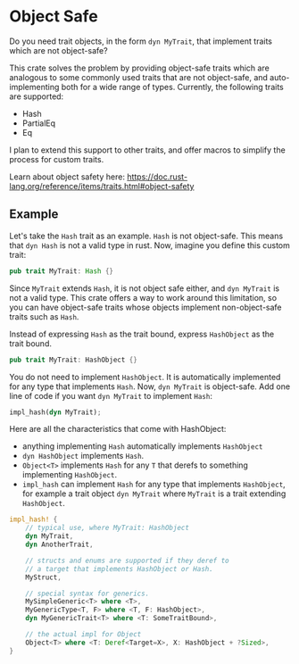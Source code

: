 # Object Safe

Do you need trait objects, in the form `dyn MyTrait`, that implement traits which are not object-safe?

This crate solves the problem by providing object-safe traits which are analogous to some commonly used traits that are not object-safe, and auto-implementing both for a wide range of types. Currently, the following traits are supported:
- Hash
- PartialEq
- Eq

I plan to extend this support to other traits, and offer macros to simplify the process for custom traits.

Learn about object safety here: https://doc.rust-lang.org/reference/items/traits.html#object-safety

## Example

Let's take the `Hash` trait as an example. `Hash` is not object-safe. This means that `dyn Hash` is not a valid type in rust. Now, imagine you define this custom trait:
```rust
pub trait MyTrait: Hash {}
```
Since `MyTrait` extends `Hash`, it is not object safe either, and `dyn MyTrait` is not a valid type. This crate offers a way to work around this limitation, so you can have object-safe traits whose objects implement non-object-safe traits such as `Hash`.

Instead of expressing `Hash` as the trait bound, express `HashObject` as the trait bound.
```rust
pub trait MyTrait: HashObject {}
```

You do not need to implement `HashObject`. It is automatically implemented for any type that implements `Hash`. Now, `dyn MyTrait` is object-safe. Add one line of code if you want `dyn MyTrait` to implement `Hash`:

```rust
impl_hash(dyn MyTrait);
```

Here are all the characteristics that come with HashObject:
- anything implementing `Hash` automatically implements `HashObject`
- `dyn HashObject` implements `Hash`.
- `Object<T>` implements `Hash` for any `T` that derefs to something implementing `HashObject`.
- `impl_hash` can implement `Hash` for any type that implements `HashObject`, for example a trait object `dyn MyTrait` where `MyTrait` is a trait extending `HashObject`.

```rust
impl_hash! {
    // typical use, where MyTrait: HashObject
    dyn MyTrait,
    dyn AnotherTrait,

    // structs and enums are supported if they deref to
    // a target that implements HashObject or Hash.
    MyStruct,

    // special syntax for generics.
    MySimpleGeneric<T> where <T>,
    MyGenericType<T, F> where <T, F: HashObject>,
    dyn MyGenericTrait<T> where <T: SomeTraitBound>,

    // the actual impl for Object
    Object<T> where <T: Deref<Target=X>, X: HashObject + ?Sized>,
}
```
